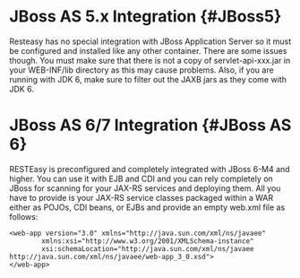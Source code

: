 JBoss AS 5.x Integration {#JBoss5}
========================

Resteasy has no special integration with JBoss Application Server so it
must be configured and installed like any other container. There are
some issues though. You must make sure that there is not a copy of
servlet-api-xxx.jar in your WEB-INF/lib directory as this may cause
problems. Also, if you are running with JDK 6, make sure to filter out
the JAXB jars as they come with JDK 6.

JBoss AS 6/7 Integration {#JBoss AS 6}
========================

RESTEasy is preconfigured and completely integrated with JBoss 6-M4 and
higher. You can use it with EJB and CDI and you can rely completely on
JBoss for scanning for your JAX-RS services and deploying them. All you
have to provide is your JAX-RS service classes packaged within a WAR
either as POJOs, CDI beans, or EJBs and provide an empty web.xml file as
follows:

            
    <web-app version="3.0" xmlns="http://java.sun.com/xml/ns/javaee"
            xmlns:xsi="http://www.w3.org/2001/XMLSchema-instance"
            xsi:schemaLocation="http://java.sun.com/xml/ns/javaee http://java.sun.com/xml/ns/javaee/web-app_3_0.xsd">
    </web-app>

        
